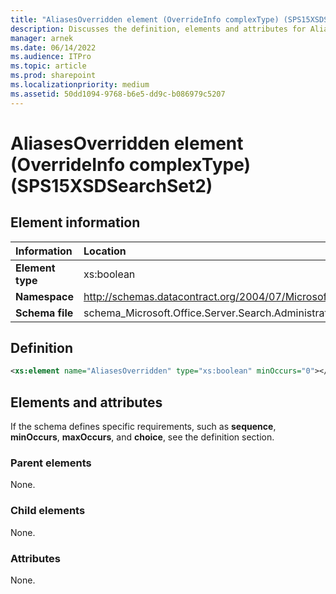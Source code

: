```yaml
---
title: "AliasesOverridden element (OverrideInfo complexType) (SPS15XSDSearchSet2)"
description: Discusses the definition, elements and attributes for AliasesOverridden element (OverrideInfo complexType) (SPS15XSDSearchSet2).
manager: arnek
ms.date: 06/14/2022
ms.audience: ITPro
ms.topic: article
ms.prod: sharepoint
ms.localizationpriority: medium
ms.assetid: 50dd1094-9768-b6e5-dd9c-b086979c5207
---
```


# AliasesOverridden element (OverrideInfo complexType) (SPS15XSDSearchSet2)
 
## Element information

|Information|Location|
|:-----|:-----|
|**Element type**  |xs:boolean   |
|**Namespace**  |http://schemas.datacontract.org/2004/07/Microsoft.Office.Server.Search.Administration   |
|**Schema file**  |schema_Microsoft.Office.Server.Search.Administration.xsd   |
   
## Definition

```XML
<xs:element name="AliasesOverridden" type="xs:boolean" minOccurs="0"></xs:element>

```

## Elements and attributes

If the schema defines specific requirements, such as **sequence**, **minOccurs**, **maxOccurs**, and **choice**, see the definition section. 
  
### Parent elements

None.
  
### Child elements

None.
  
### Attributes

None.
  

